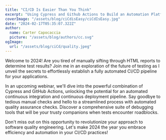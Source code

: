 ```yaml
---
title: "CI/CD Is Easier Than You Think"
excerpt: "Using Cypress and Github Actions to Build an Automation Platform. Its easier than you think."
coverImage: "/assets/blog/ciCdisEasy/ciCdIsEasy.jpg"
date: "2024-02-17T05:35:07.322Z"
author:
  name: Carter Capocaccia
  picture: "/assets/blog/authors/cc.svg"
ogImage:
  url: "/assets/blog/ciCd/quality.jpeg"
---
```


Welcome to 2024! Are you tired of manually sifting through HTML reports to determine test results? Join me in an exploration of the future of testing as I unveil the secrets to effortlessly establish a fully automated CI/CD pipeline for your applications.

In an upcoming webinar, we'll dive into the powerful combination of Cypress and GitHub Actions, unlocking the potential for an automated continuous integration and continuous deployment pipeline. Say goodbye to tedious manual checks and hello to a streamlined process with automated quality assurance checks. Discover a comprehensive suite of debugging tools that will be your trusty companions when tests encounter roadblocks.

Don't miss out on this opportunity to revolutionize your approach to software quality engineering. Let's make 2024 the year you embrace efficiency and automation in your CI/CD practices!
